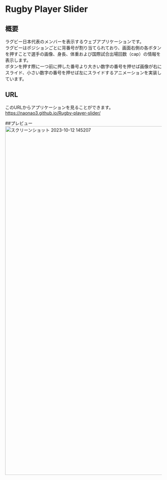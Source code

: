 # Rugby Player Slider

## 概要
ラグビー日本代表のメンバーを表示するウェブアプリケーションです。</br>
ラグビーはポジションごとに背番号が割り当てられており、画面右側の各ボタンを押すことで選手の画像、身長、体重および国際試合出場回数（cap）の情報を表示します。</br>
ボタンを押す際に一つ前に押した番号より大きい数字の番号を押せば画像が右にスライド、小さい数字の番号を押せば左にスライドするアニメーションを実装しています。</br>
## URL
このURLからアプリケーションを見ることができます。</br>
https://naonao3.github.io/Rugby-player-slider/</br>

##プレビュー
<img width="1123" alt="スクリーンショット 2023-10-12 145207" src="https://github.com/Naonao3/Rugby-player-slider/assets/97473345/f242d554-cf45-4813-8066-7af80aceb7af">
